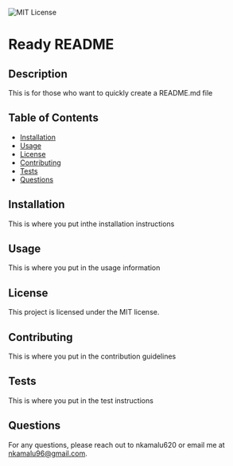 ![MIT License](https://img.shields.io/badge/License-MIT-yellow.svg)

# Ready README

## Description
This is for those who want to quickly create a README.md file

## Table of Contents
- [Installation](#installation)
- [Usage](#usage)
- [License](#license)
- [Contributing](#contributing)
- [Tests](#tests)
- [Questions](#questions)

## Installation
This is where you put inthe installation instructions

## Usage
This is where you put in the usage information

## License
This project is licensed under the MIT license.

## Contributing
This is where you put in the contribution guidelines

## Tests
This is where you put in the test instructions

## Questions
For any questions, please reach out to nkamalu620 or email me at nkamalu96@gmail.com.
